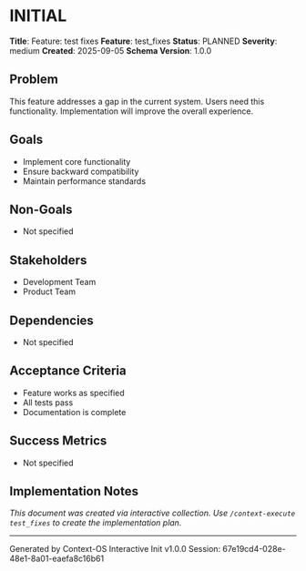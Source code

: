 # INITIAL

**Title**: Feature: test fixes
**Feature**: test_fixes
**Status**: PLANNED
**Severity**: medium
**Created**: 2025-09-05
**Schema Version**: 1.0.0

## Problem

This feature addresses a gap in the current system. Users need this functionality. Implementation will improve the overall experience.

## Goals

- Implement core functionality
- Ensure backward compatibility
- Maintain performance standards

## Non-Goals

- Not specified

## Stakeholders

- Development Team
- Product Team

## Dependencies

- Not specified

## Acceptance Criteria

- Feature works as specified
- All tests pass
- Documentation is complete

## Success Metrics

- Not specified

## Implementation Notes

_This document was created via interactive collection. Use `/context-execute test_fixes` to create the implementation plan._

---
Generated by Context-OS Interactive Init v1.0.0
Session: 67e19cd4-028e-48e1-8a01-eaefa8c16b61